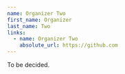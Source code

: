 ```yaml
---
name: Organizer Two
first_name: Organizer
last_name: Two
links:
  - name: Organizer Two
    absolute_url: https://github.com
---
```


To be decided.